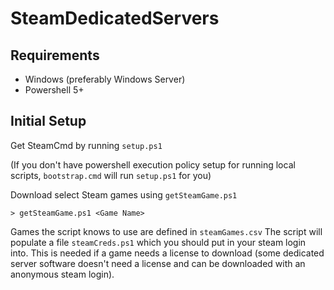 # SteamDedicatedServers

## Requirements
- Windows (preferably Windows Server)
- Powershell 5+

## Initial Setup
Get SteamCmd by running `setup.ps1`

(If you don't have powershell execution policy setup for running local scripts, `bootstrap.cmd` will run `setup.ps1` for you)

Download select Steam games using `getSteamGame.ps1`
```
> getSteamGame.ps1 <Game Name>
```
Games the script knows to use are defined in `steamGames.csv`
The script will populate a file `steamCreds.ps1` which you should put in your steam login into. This is needed if a game needs a license to download (some dedicated server software doesn't need a license and can be downloaded with an anonymous steam login).
